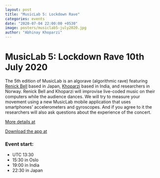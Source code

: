 ```yaml
---
layout: post
title: "MusicLab 5: Lockdown Rave"
categories: events
date: "2020-07-04 22:00:00 +0530"
image: posters/musiclab5-july2020.jpg
author: "Abhinay Khoparzi"
---
```


# MusicLab 5: Lockdown Rave 10th July 2020 

The 5th edition of MusicLab is an algorave (algorithmic rave) featuring [Renick Bell](http://renickbell.net/) based in Japan, [Khoparzi](https://khoparzi.com) based in India, and researchers in Norway. Renick Bell and Khoparzi will improvise live-coded music on their computers while the audience dances. We will try to measure your movement using a new MusicLab mobile application that uses smartphones' accelerometers and gyroscopes. And if you agree to it the researchers will also ask questions about the experience of the concert.

[More details at](https://www.uio.no/ritmo/english/news-and-events/events/musiclab/2020/musiclab-5---lockdown-rave/index.html)

[Download the app at](https://play.google.com/store/apps/details?id=no.uio.mobileapps.musiclab&hl=en&fbclid=IwAR3Mvg-3PqD4IbFUZpmAUrkyeY0oR-x2VOUJhDxrF67x9AwzHIU34j7InPk)

### Event start:
* UTC 13:30
* 15:30 in Oslo
* 19:00 in India
* 22:30 in Japan
